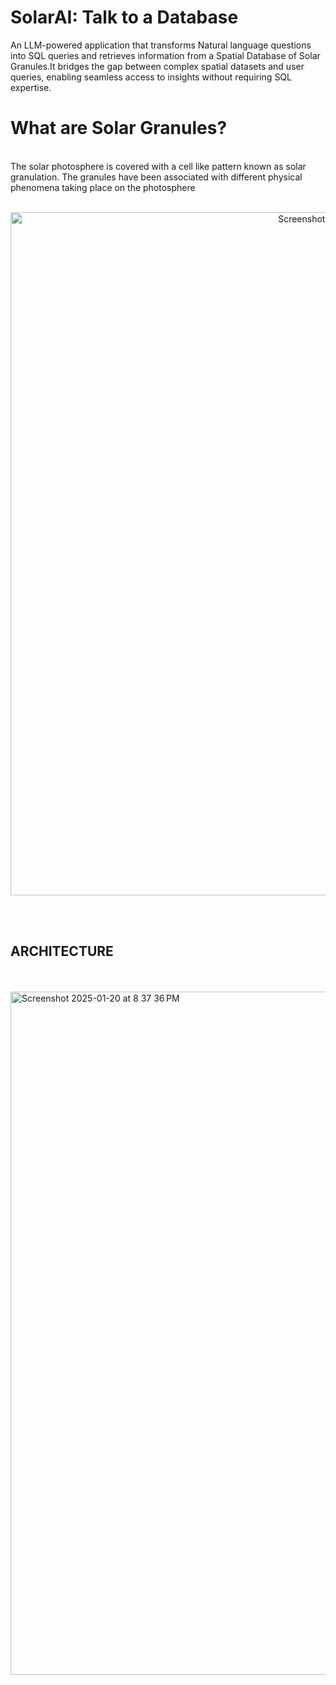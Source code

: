 # SolarAI: Talk to a Database
An LLM-powered application that transforms Natural language questions into SQL queries and retrieves information from a Spatial Database of Solar Granules.It bridges the gap between complex spatial datasets and user queries, enabling seamless access to insights without requiring SQL expertise.

# What are Solar Granules?
<br/>
The solar photosphere is covered with a cell like pattern known as solar granulation. The granules have been associated with different physical phenomena taking place on the photosphere
<br/>
<br/>
<p align="center">
<img width="1093" alt="Screenshot 2025-01-20 at 8 37 36 PM" src="![granule](https://github.com/user-attachments/assets/1443accb-5a6a-41f8-92f6-7050422bda46)
" />
</p>


<br/>
<br/>

## **ARCHITECTURE**
<br/>
<br/>
<img width="1093" alt="Screenshot 2025-01-20 at 8 37 36 PM" src="https://github.com/user-attachments/assets/a8777c20-4ae5-496c-bec4-e1596513f155" />



